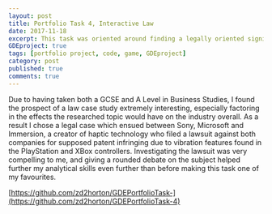 ```yaml
---
layout: post
title: Portfolio Task 4, Interactive Law 
date: 2017-11-18
excerpt: This task was oriented around finding a legally oriented significant event in the gaming industry and exploring the potential ramifications.
GDEproject: true
tags: [portfolio project, code, game, GDEproject]
category: post
published: true
comments: true
---
```

Due to having taken both a GCSE and A Level in Business Studies, I found the prospect of a law case study extremely interesting, especially factoring in the effects the researched topic would have on the industry overall. As a result I chose a legal case which ensued between Sony, Microsoft and Immersion, a creator of haptic technology who filed a lawsuit against both companies for supposed patent infringing due to vibration features found in the PlayStation and XBox controllers. Investigating the lawsuit was very compelling to me, and giving a rounded debate on the subject helped further my analytical skills even further than before making this task one of my favourites. 

[https://github.com/zd2horton/GDEPortfolioTask-](https://github.com/zd2horton/GDEPortfolioTask-4)
